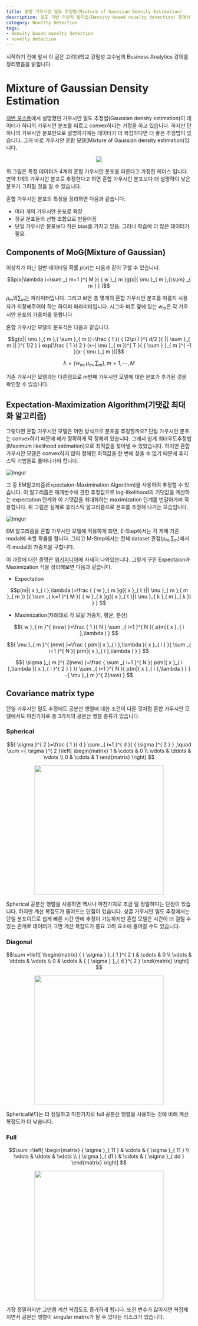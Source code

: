 ```yaml
---
title: 혼합 가우시안 밀도 추정법(Mixture of Gaussian Density Estimation)
description: 밀도 기반 이상치 탐지법(Density based novelty detection) 중에서 여러개의 가우시안 분포를 따른다는 가정 하에 탐지하는 혼합 가우시안 밀도 추정법(Mixture of Gaussian density estimation)에 대해 알아보도록 하겠습니다. 
category: Novelty Detection
tags:
- density based novelty detection
- novelty detection
---
```



시작하기 전에 앞서 이 글은 고려대학교 강필성 교수님의 Business Analytics 강의를 정리했음을 밝힙니다.


# Mixture of Gaussian Density Estimation

[저번 포스트](https://jayhey.github.io/novelty%20detection/2017/11/02/Novelty_detection_Gaussian/)에서 설명했던 가우시안 밀도 추정법(Gaussian density estimation)이 데이터가 하나의 가우시안 분포를 따르고 convex하다는 가정을 하고 있습니다. 하지만 단 하나의 가우시안 분포만으로 설명하기에는 데이터가 더 복잡하다면 더 좋은 추정법이 있습니다. 그게 바로 가우시안 혼합 모델(Mixture of Gaussian density estimation)입니다. 

<div align ="center"><a href="https://imgur.com/Z33QhxM"><img src="https://i.imgur.com/Z33QhxM.png" /></a></div>

위 그림은 특정 데이터가 4개의 혼합 가우시안 분포를 따른다고 가정한 케이스 입니다. 만약 1개의 가우시안 분포로 추정한다고 하면 혼합 가우시안 분포보다 더 설명력이 낮은 분포가 그려질 것을 알 수 있습니다.

혼합 가우시안 분포의 특징을 정리하면 다음과 같습니다.

- 여러 개의 가우시안 분포로 확장
- 정규 분포들의 선형 조합으로 만들어짐
- 단일 가우시안 분포보다 작은 bias를 가지고 있음. 그러나 학습에 더 많은 데이터가 필요.

## Components of MoG(Mixture of Gaussian)

이상치가 아닌 일반 데이터일 확률 $p(x)$는 다음과 같이 구할 수 있습니다.

$$p(x|\lambda )=\sum _{ m=1 }^{ M }{ { w }_{ m }g(x|{ \mu  }_{ m },{\sum} _{ m }  } )$$

${ \mu  }_{ m }$와$\sum _{ m }$는 파라미터입니다. 그리고 $M$은 총 몇개의 혼합 가우시안 분포를 따를지 사용자가 지정해주어야 하는 하이퍼 파라미터입니다. 시그마 바로 옆에 있는 ${w}_{m}$은 각 가우시안 분포의 가중치를 뜻합니다 

혼합 가우시안 모델의 분포식은 다음과 같습니다.

$$g(x|{ \mu  }_{ m },{ \sum   }_{ m })=\frac { 1 }{ { (2\pi ) }^{ d/2 }{ |{ \sum   }_{ m }| }^{ 1/2 } } exp[\frac { 1 }{ 2 } (x-{ \mu  }_{ m })^{ T }{ { \sum   } }_{ m }^{ -1 }(x-{ \mu  }_{ m })]$$


$$\lambda =\left\{ { w }_{ m },{ \mu  }_{ m },{ \sum   }_{ m } \right\} ,m=1,\cdots ,M$$

기존 가우시안 모델과는 다른점으로 $m$번째 가우시안 모델에 대한 분포가 추가된 것을 확인할 수 있습니다. 

## Expectation-Maximization Algorithm(기댓값 최대화 알고리즘)

그렇다면 혼합 가우시안 모델은 어떤 방식으로 분포를 추정할까요? 단일 가우시안 분포는 convex하기 때문에 해가 정확하게 딱 정해져 있습니다. 그래서 쉽게 최대우도추정법(Maximum likelihood estimation)으로 최적값을 찾아낼 수 있었습니다. 하지만 혼합 가우시안 모델은 convex하지 않아 정해진 최적값을 한 번에 찾을 수 없기 때문에 휴리스틱 기법들로 풀어나가야 합니다. 

![Imgur](https://i.imgur.com/4POAWm8.gif)

그 중 EM알고리즘(Expectaion-Maximination Algorithm)을 사용하여 추정할 수 있습니다. 이 알고리즘은 매개변수에 관한 추정값으로 log-likelihood의 기댓값을 계산하는 expectation 단계와 이 기댓값을 최대화하는 maximization 단계를 번갈아가며 적용합니다. 위 그림은 실제로 휴리스틱 알고리즘으로 분포를 추정해 나가는 모습입니다.


![Imgur](https://i.imgur.com/Mqq71HD.png)


EM 알고리즘을 혼합 가우시안 모델에 적용하게 되면, E-Step에서는 각 개체 기준 modal에 속할 확률를 합니다. 그리고 M-Step에서는 전체 dataset 관점(${ \mu  }_{ m }$,$\sum _{ m }$)에서 각 modal의 가중치을 구합니다. 

이 과정에 대한 증명은 [위키피디아](https://ko.wikipedia.org/w/index.php?title=%EA%B8%B0%EB%8C%93%EA%B0%92_%EC%B5%9C%EB%8C%80%ED%99%94_%EC%95%8C%EA%B3%A0%EB%A6%AC%EC%A6%98&action=edit&section=13)에 자세히 나와있습니다. 그렇게 구한 Expectaion과 Maximization 식을 정리해보면 다음과 같습니다.

- Expectation

$$p(m|{ x }_{ i },\lambda )=\frac { { w }_{ m }g({ x }_{ t }|{ \mu  }_{ m },{ m }_{ m }) }{ \sum _{ k=1 }^{ M }{ { w }_{ k }g({ x }_{ t }|{ \mu  }_{ k },{ m }_{ k }) }  } $$


- Maximization(차례대로 각 모달 가중치, 평균, 분산)

$${ w }_{ m }^{ (new) }=\frac { 1 }{ N } \sum _{ i=1 }^{ N }{ p(m|{ x }_{ i },\lambda ) } $$

$${ \mu  }_{ m }^{ (new) }=\frac { p(m|{ x }_{ i },\lambda ){ x }_{ i } }{ \sum _{ i=1 }^{ N }{ p(m|{ x }_{ i },\lambda ) }  } $$

$${ \sigma  }_{ m }^{ 2(new) }=\frac { \sum _{ i=1 }^{ N }{ p(m|{ x }_{ i },\lambda ){ x }_{ i }^{ 2 } }  }{ \sum _{ i=1 }^{ N }{ p(m|{ x }_{ i },\lambda ) }  } -{ \mu  }_{ m }^{ 2(new) } $$


## Covariance matrix type

단일 가우시안 밀도 추정에도 공분산 행렬에 대한 조건이 다른 것처럼 혼합 가우시안 모델에서도 마찬가지로 총 3가지의 공분산 행렬 종류가 있습니다.

### Spherical

$${ \sigma  }^{ 2 }=\frac { 1 }{ d } \sum _{ i=1 }^{ d }{ { \sigma  }^{ 2 } } ,\quad \sum  ={ \sigma  }^{ 2 }\left[ \begin{matrix} 1 & \cdots  & 0 \\ \vdots  & \ddots  & \vdots  \\ 0 & \cdots  & 1 \end{matrix} \right] $$

<div align="center">
<a href="https://imgur.com/qz0SpKd"><img src="https://i.imgur.com/qz0SpKd.png" width=350 /></a></div>

Spherical 공분산 행렬을 사용하면 역시나 마찬가지로 조금 덜 정밀하다는 단점이 있습니다. 하지만 계산 복잡도가 줄어드는 단점이 있습니다. 싱글 가우시안 밀도 추정에서는 단일 분포이므로 쉽게 빠른 시간 안에 추정이 가능하지만 혼합 모델은 시간이 더 걸릴 수 있는 관계로 데이터가 크면 계산 복잡도가 중요 고려 요소에 들어갈 수도 있습니다.

### Diagonal

$$\sum  =\left[ \begin{matrix} { { \sigma  } }_{ 1 }^{ 2 } & \cdots  & 0 \\ \vdots  & \ddots  & \vdots  \\ 0 & \cdots  & { { \sigma  } }_{ d }^{ 2 } \end{matrix} \right] $$

<div align="center"><a href="https://imgur.com/dao2A51"><img src="https://i.imgur.com/dao2A51.png" width=350 /></a></div>

Spherical보다는 더 정밀하고 마찬가지로 full 공분산 행렬을 사용하는 것에 비해 계산복잡도가 더 낮습니다.

### Full

$$\sum  =\left[ \begin{matrix} { \sigma  }_{ 11 } & \cdots  & { \sigma  }_{ 11 } \\ \vdots  & \ddots  & \vdots  \\ { \sigma  }_{ d1 } & \cdots  & { \sigma  }_{ dd } \end{matrix} \right] $$


<div align="center"><a href="https://imgur.com/dDkxgW5"><img src="https://i.imgur.com/dDkxgW5.png" width=350" /></a></div>

가장 정밀하지만 그만큼 계산 복잡도도 증가하게 됩니다. 또한 변수가 많아지면 복잡해지면서 공분산 행렬이 singular matrix가 될 수 있다는 리스크가 있습니다.